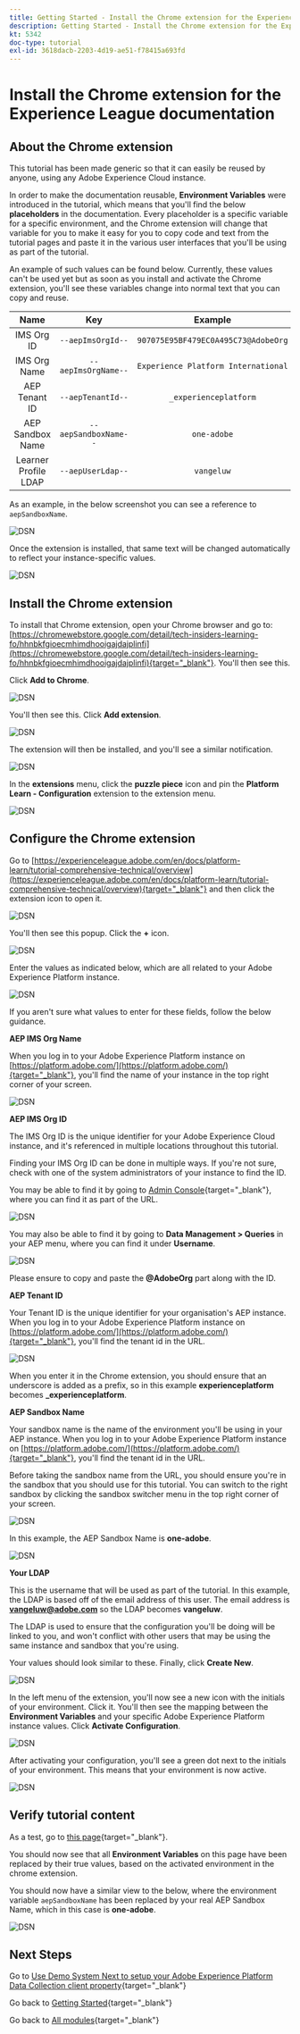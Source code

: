 ```yaml
---
title: Getting Started - Install the Chrome extension for the Experience League documentation
description: Getting Started - Install the Chrome extension for the Experience League documentation
kt: 5342
doc-type: tutorial
exl-id: 3618dacb-2203-4d19-ae51-f78415a693fd
---
```

# Install the Chrome extension for the Experience League documentation

## About the Chrome extension

This tutorial has been made generic so that it can easily be reused by anyone, using any Adobe Experience Cloud instance. 

In order to make the documentation reusable, **Environment Variables** were introduced in the tutorial, which means that you'll find the below **placeholders** in the documentation. Every placeholder is a specific variable for a specific environment, and the Chrome extension will change that variable for you to make it easy for you to copy code and text from the tutorial pages and paste it in the various user interfaces that you'll be using as part of the tutorial.

An example of such values can be found below. Currently, these values can't be used yet but as soon as you install and activate the Chrome extension, you'll see these variables change into normal text that you can copy and reuse.

| Name     | Key | Example |
|:-------------:| :---------------:| :---------------:|
| IMS Org ID         | `--aepImsOrgId--` |`907075E95BF479EC0A495C73@AdobeOrg`|
| IMS Org Name         | `--aepImsOrgName--` |`Experience Platform International`|
| AEP Tenant ID         | `--aepTenantId--` | `_experienceplatform` |
| AEP Sandbox Name         | `--aepSandboxName--` | `one-adobe` |
| Learner Profile LDAP        | `--aepUserLdap--` | `vangeluw`|

As an example, in the below screenshot you can see a reference to `aepSandboxName`.

![DSN](./images/mod7before.png)

Once the extension is installed, that same text will be changed automatically to reflect your instance-specific values.

![DSN](./images/mod7.png)

## Install the Chrome extension

To install that Chrome extension, open your Chrome browser and go to: [https://chromewebstore.google.com/detail/tech-insiders-learning-fo/hhnbkfgioecmhimdhooigajdajplinfi](https://chromewebstore.google.com/detail/tech-insiders-learning-fo/hhnbkfgioecmhimdhooigajdajplinfi){target="_blank"}. You'll then see this. 

Click **Add to Chrome**.

![DSN](./images/c2.png)

You'll then see this. Click **Add extension**.

![DSN](./images/c3.png)

The extension will then be installed, and you'll see a similar notification.

![DSN](./images/c4.png)

In the **extensions** menu, click the **puzzle piece** icon and pin the **Platform Learn - Configuration** extension to the extension menu.

![DSN](./images/c6.png)

## Configure the Chrome extension

Go to [https://experienceleague.adobe.com/en/docs/platform-learn/tutorial-comprehensive-technical/overview](https://experienceleague.adobe.com/en/docs/platform-learn/tutorial-comprehensive-technical/overview){target="_blank"} and then click the extension icon to open it.

![DSN](./images/tuthome.png)

You'll then see this popup. Click the **+** icon.

![DSN](./images/c7.png)

Enter the values as indicated below, which are all related to your Adobe Experience Platform instance. 

![DSN](./images/c8.png)

If you aren't sure what values to enter for these fields, follow the below guidance.

**AEP IMS Org Name**

When you log in to your Adobe Experience Platform instance on [https://platform.adobe.com/](https://platform.adobe.com/){target="_blank"}, you'll find the name of your instance in the top right corner of your screen.

![DSN](./images/aepname.png)

**AEP IMS Org ID**

The IMS Org ID is the unique identifier for your Adobe Experience Cloud instance, and it's referenced in multiple locations throughout this tutorial.

Finding your IMS Org ID can be done in multiple ways. If you're not sure, check with one of the system administrators of your instance to find the ID.

You may be able to find it by going to [Admin Console](https://adminconsole.adobe.com/){target="_blank"}, where you can find it as part of the URL.

![DSN](./images/aepid1.png)

You may also be able to find it by going to **Data Management > Queries** in your AEP menu, where you can find it under **Username**.

![DSN](./images/aepid2.png)

Please ensure to copy and paste the **@AdobeOrg** part along with the ID.

**AEP Tenant ID**

Your Tenant ID is the unique identifier for your organisation's AEP instance. When you log in to your Adobe Experience Platform instance on [https://platform.adobe.com/](https://platform.adobe.com/){target="_blank"}, you'll find the tenant id in the URL.

![DSN](./images/aeptenantid.png)

When you enter it in the Chrome extension, you should ensure that an underscore is added as a prefix, so in this example **experienceplatform** becomes **_experienceplatform**.

**AEP Sandbox Name**

Your sandbox name is the name of the environment you'll be using in your AEP instance. When you log in to your Adobe Experience Platform instance on [https://platform.adobe.com/](https://platform.adobe.com/){target="_blank"}, you'll find the tenant id in the URL. 

Before taking the sandbox name from the URL, you should ensure you're in the sandbox that you should use for this tutorial. You can switch to the right sandbox by clicking the sandbox switcher menu in the top right corner of your screen.

![DSN](./images/aepsandboxsw.png)

In this example, the AEP Sandbox Name is **one-adobe**.

![DSN](./images/aepsname.png)

**Your LDAP**

This is the username that will be used as part of the tutorial. In this example, the LDAP is based off of the email address of this user. The email address is **vangeluw@adobe.com** so the LDAP becomes **vangeluw**.

The LDAP is used to ensure that the configuration you'll be doing will be linked to you, and won't conflict with other users that may be using the same instance and sandbox that you're using.

Your values should look similar to these.
Finally, click **Create New**.

![DSN](./images/c8a.png)

In the left menu of the extension, you'll now see a new icon with the initials of your environment. Click it. You'll then see the mapping between the **Environment Variables** and your specific Adobe Experience Platform instance values. Click **Activate Configuration**.

![DSN](./images/c9.png)

After activating your configuration, you'll see a green dot next to the initials of your environment. This means that your environment is now active.

![DSN](./images/c10.png)

## Verify tutorial content

As a test, go to [this page](https://experienceleague.adobe.com/en/docs/platform-learn/tutorial-one-adobe/activation/dc/dc13/ex2){target="_blank"}.

You should now see that all **Environment Variables** on this page have been replaced by their true values, based on the activated environment in the chrome extension.

You should now have a similar view to the below, where the environment variable `aepSandboxName` has been replaced by your real AEP Sandbox Name, which in this case is **one-adobe**. 

![DSN](./images/mod7.png)

## Next Steps

Go to [Use Demo System Next to setup your Adobe Experience Platform Data Collection client property](./ex2.md){target="_blank"}

Go back to [Getting Started](./getting-started.md){target="_blank"}

Go back to [All modules](./../../../overview.md){target="_blank"}
